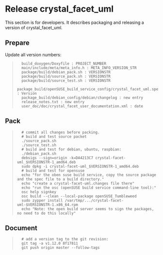 
Release crystal_facet_uml
=============

This section is for developers.
It describes packaging and releasing a version of crystal_facet_uml.

Prepare
-----------

Update all version numbers:

>       build_doxygen/Doxyfile : PROJECT_NUMBER
>       main/include/meta/meta_info.h : META_INFO_VERSION_STR
>       package/build/debian_pack.sh : VERSIONSTR
>       package/build/source_pack.sh : VERSIONSTR
>       package/build/source_test.sh : VERSIONSTR
>       package_build/openSUSE_build_service_config/crystal_facet_uml.spec : Version
>       package_build/debian_config/debian/changelog : new entry
>       release_notes.txt : new entry
>       user_doc/doc/crystal_facet_user_documentation.xml : date


Pack
-----------

>       # commit all changes before packing.
>       # build and test source packet
>       ./source_pack.sh
>       ./source_test.sh
>       # build and test for debian, ubuntu, raspbian:
>       ./debian_pack.sh
>       debsigs --sign=origin -k=DA4213C7 crystal-facet-uml_$VERSIONSTR-1_amd64.deb
>       sudo dpkg -i crystal-facet-uml_$VERSIONSTR-1_amd64.deb
>       # build and test for opensuse
>       echo "for the oben suse build service, copy the source package and the spec file to a build directory."
>       echo "create a crystal-facet-uml.changes file there"
>       echo "run the osc (openSUSE build service command-line tool):"
>       osc help signkey
>       osc build --clean --local-package openSUSE_Tumbleweed
>       sudo zypper install /var/tmp/.../crystal-facet-uml-$VERSIONSTR-1.x86_64.rpm
>       echo "Note: the open build server seems to sign the packages, no need to do this locally"


Document
-----------

>       # add a version tag to the git revision:
>       git tag -a v1.12.0 8f17811
>       git push origin master --follow-tags



